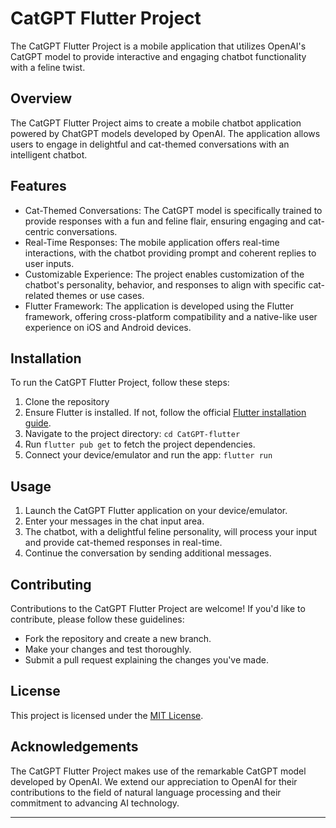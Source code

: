 
# CatGPT Flutter Project

The CatGPT Flutter Project is a mobile application that utilizes OpenAI's CatGPT model to provide interactive and engaging chatbot functionality with a feline twist.

## Overview

The CatGPT Flutter Project aims to create a mobile chatbot application powered by ChatGPT models developed by OpenAI. The application allows users to engage in delightful and cat-themed conversations with an intelligent chatbot.

## Features

- Cat-Themed Conversations: The CatGPT model is specifically trained to provide responses with a fun and feline flair, ensuring engaging and cat-centric conversations.
- Real-Time Responses: The mobile application offers real-time interactions, with the chatbot providing prompt and coherent replies to user inputs.
- Customizable Experience: The project enables customization of the chatbot's personality, behavior, and responses to align with specific cat-related themes or use cases.
- Flutter Framework: The application is developed using the Flutter framework, offering cross-platform compatibility and a native-like user experience on iOS and Android devices.

## Installation

To run the CatGPT Flutter Project, follow these steps:

1. Clone the repository
2. Ensure Flutter is installed. If not, follow the official [Flutter installation guide](https://flutter.dev/docs/get-started/install).
3. Navigate to the project directory: `cd CatGPT-flutter`
4. Run `flutter pub get` to fetch the project dependencies.
5. Connect your device/emulator and run the app: `flutter run`

## Usage

1. Launch the CatGPT Flutter application on your device/emulator.
2. Enter your messages in the chat input area.
3. The chatbot, with a delightful feline personality, will process your input and provide cat-themed responses in real-time.
4. Continue the conversation by sending additional messages.

## Contributing

Contributions to the CatGPT Flutter Project are welcome! If you'd like to contribute, please follow these guidelines:
- Fork the repository and create a new branch.
- Make your changes and test thoroughly.
- Submit a pull request explaining the changes you've made.

## License

This project is licensed under the [MIT License](https://opensource.org/licenses/MIT).

## Acknowledgements

The CatGPT Flutter Project makes use of the remarkable CatGPT model developed by OpenAI. We extend our appreciation to OpenAI for their contributions to the field of natural language processing and their commitment to advancing AI technology.

---
